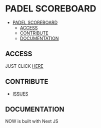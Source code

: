 # PADEL SCOREBOARD

- [PADEL SCOREBOARD](#padel-scoreboard)
  - [ACCESS](#access)
  - [CONTRIBUTE](#contribute)
  - [DOCUMENTATION](#documentation)

## ACCESS

JUST CLICK [HERE](https://miguelrguez16.github.io/mi-marcador-padel/)

## CONTRIBUTE

- [ISSUES](https://github.com/miguelrguez16/mi-marcador-padel/issues)

## DOCUMENTATION

NOW is built with Next JS
